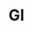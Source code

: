 ---
type: GiDataTablePage
title: GI
description: Glycemic Index
keywords: gi,GI,Glycemic Index,glycemic index,GlycemicIndex,glycemicindex
---